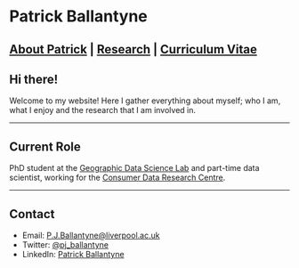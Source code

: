 # Patrick Ballantyne 

## [About Patrick](About.md) | [Research](Research.md) | [Curriculum Vitae](CV.pdf)


## Hi there!

Welcome to my website! Here I gather everything about myself; who I am, what I enjoy and the research that I am involved in. 

---

## Current Role

PhD student at the [Geographic Data Science Lab](https://www.liverpool.ac.uk/geographic-data-science/) and part-time data scientist, working for the [Consumer Data Research Centre](https://www.cdrc.ac.uk).

--- 

## Contact 

- Email: [P.J.Ballantyne@liverpool.ac.uk](mailto::P.J.Ballantyne@liverpool.ac.uk)
- Twitter: [@pj_ballantyne](https://twitter.com/pj_ballantyne)
- LinkedIn: [Patrick Ballantyne](https://www.linkedin.com/in/patrick-ballantyne-660783172/)

